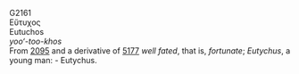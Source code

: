 <body>
  <p>G2161<br>  Εὔτυχος  <br> Eutuchos  <br><i>yoo‘-too-khos </i><br>From <a href="g2095.htm">2095</a> and a derivative of <a href="g5177.htm">5177</a>  <i>well</i> <i>fated</i>, that is, <i>fortunate</i>; <i>Eutychus</i>, a young man: - Eutychus.<br></p>
 </body>